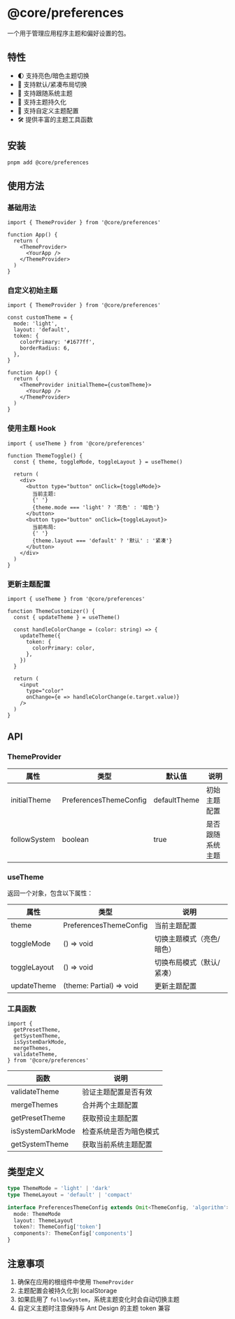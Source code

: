 # @core/preferences

一个用于管理应用程序主题和偏好设置的包。

## 特性

- 🌓 支持亮色/暗色主题切换
- 📱 支持默认/紧凑布局切换
- 🔄 支持跟随系统主题
- 💾 支持主题持久化
- 🎨 支持自定义主题配置
- 🛠 提供丰富的主题工具函数

## 安装

```bash
pnpm add @core/preferences
```

## 使用方法

### 基础用法

```tsx
import { ThemeProvider } from '@core/preferences'

function App() {
  return (
    <ThemeProvider>
      <YourApp />
    </ThemeProvider>
  )
}
```

### 自定义初始主题

```tsx
import { ThemeProvider } from '@core/preferences'

const customTheme = {
  mode: 'light',
  layout: 'default',
  token: {
    colorPrimary: '#1677ff',
    borderRadius: 6,
  },
}

function App() {
  return (
    <ThemeProvider initialTheme={customTheme}>
      <YourApp />
    </ThemeProvider>
  )
}
```

### 使用主题 Hook

```tsx
import { useTheme } from '@core/preferences'

function ThemeToggle() {
  const { theme, toggleMode, toggleLayout } = useTheme()

  return (
    <div>
      <button type="button" onClick={toggleMode}>
        当前主题:
        {' '}
        {theme.mode === 'light' ? '亮色' : '暗色'}
      </button>
      <button type="button" onClick={toggleLayout}>
        当前布局:
        {' '}
        {theme.layout === 'default' ? '默认' : '紧凑'}
      </button>
    </div>
  )
}
```

### 更新主题配置

```tsx
import { useTheme } from '@core/preferences'

function ThemeCustomizer() {
  const { updateTheme } = useTheme()

  const handleColorChange = (color: string) => {
    updateTheme({
      token: {
        colorPrimary: color,
      },
    })
  }

  return (
    <input
      type="color"
      onChange={e => handleColorChange(e.target.value)}
    />
  )
}
```

## API

### ThemeProvider

| 属性 | 类型 | 默认值 | 说明 |
|------|------|--------|------|
| initialTheme | PreferencesThemeConfig | defaultTheme | 初始主题配置 |
| followSystem | boolean | true | 是否跟随系统主题 |

### useTheme

返回一个对象，包含以下属性：

| 属性 | 类型 | 说明 |
|------|------|------|
| theme | PreferencesThemeConfig | 当前主题配置 |
| toggleMode | () => void | 切换主题模式（亮色/暗色） |
| toggleLayout | () => void | 切换布局模式（默认/紧凑） |
| updateTheme | (theme: Partial<PreferencesThemeConfig>) => void | 更新主题配置 |

### 工具函数

```tsx
import {
  getPresetTheme,
  getSystemTheme,
  isSystemDarkMode,
  mergeThemes,
  validateTheme,
} from '@core/preferences'
```

| 函数 | 说明 |
|------|------|
| validateTheme | 验证主题配置是否有效 |
| mergeThemes | 合并两个主题配置 |
| getPresetTheme | 获取预设主题配置 |
| isSystemDarkMode | 检查系统是否为暗色模式 |
| getSystemTheme | 获取当前系统主题配置 |

## 类型定义

```typescript
type ThemeMode = 'light' | 'dark'
type ThemeLayout = 'default' | 'compact'

interface PreferencesThemeConfig extends Omit<ThemeConfig, 'algorithm'> {
  mode: ThemeMode
  layout: ThemeLayout
  token?: ThemeConfig['token']
  components?: ThemeConfig['components']
}
```

## 注意事项

1. 确保在应用的根组件中使用 `ThemeProvider`
2. 主题配置会被持久化到 localStorage
3. 如果启用了 `followSystem`，系统主题变化时会自动切换主题
4. 自定义主题时注意保持与 Ant Design 的主题 token 兼容
